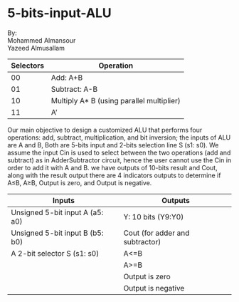 
# 5-bits-input-ALU

By: </br>
Mohammed Almansour </br>
Yazeed Almusallam </br>

| Selectors | Operation |
| ------------- | ------------- |
| 00  | Add: A+B  |
| 01  | Subtract: A-B  |
| 10  | Multiply A* B (using parallel multiplier) |
| 11  | A’ |


Our main objective to design a customized ALU that performs four operations: add, subtract,
multiplication, and bit inversion; the inputs of ALU are A and B, Both are 5-bits input and 2-bits selection line S (s1: s0). We assume the input Cin is used to select between the two operations (add and subtract) as in AdderSubtractor circuit, hence the user cannot use the Cin in order to add it with A and B. we have outputs of 10-bits result and Cout, along with the result output there are 4 indicators outputs to determine if A≤B, A≥B, Output is zero, and Output is negative.

| Inputs  | Outputs |
| ------------- | ------------- |
| Unsigned 5-bit input A (a5: a0)  | Y: 10 bits (Y9:Y0)  |
| Unsigned 5-bit input B (b5: b0)  | Cout (for adder and subtractor)  |
| A 2-bit selector S (s1: s0)  | A<=B |
|   | A>=B  |
|    | Output is zero  |
|   | Output is negative  |
